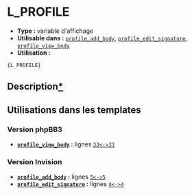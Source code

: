 # L_PROFILE
* __Type :__ variable d'affichage
* __Utilisable dans :__ [`profile_add_body`](../tpl/profile_add_body.md#readme), [`profile_edit_signature`](../tpl/profile_edit_signature.md#readme), [`profile_view_body`](../tpl/profile_view_body.md#readme)
* __Utilisation :__

```html
{L_PROFILE}
```

## Description[*](https://fa-tvars.appspot.com/var/L_PROFILE)
## Utilisations dans les templates

### Version phpBB3
* __[`profile_view_body`](../tpl/profile_view_body.md#readme) :__ lignes [`33`](../src/prosilver/profile_view_body.tpl#L33)[`<->`](../src/prosilver/profile_view_body.tpl#L33-L33)[`33`](../src/prosilver/profile_view_body.tpl#L33)

### Version Invision
* __[`profile_add_body`](../tpl/profile_add_body.md#readme) :__ lignes [`5`](../src/invision/profile_add_body.tpl#L5)[`<->`](../src/invision/profile_add_body.tpl#L5-L5)[`5`](../src/invision/profile_add_body.tpl#L5)
* __[`profile_edit_signature`](../tpl/profile_edit_signature.md#readme) :__ lignes [`4`](../src/invision/profile_edit_signature.tpl#L4)[`<->`](../src/invision/profile_edit_signature.tpl#L4-L4)[`4`](../src/invision/profile_edit_signature.tpl#L4)

